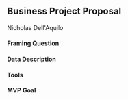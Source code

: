 ## Business Project Proposal
Nicholas Dell'Aquilo

#### Framing Question



#### Data Description



#### Tools



#### MVP Goal

